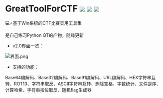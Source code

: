 # GreatToolForCTF  ![](https://img.shields.io/badge/%E4%BD%9C%E8%80%85-ShawR00t-brightgreen) ![](https://img.shields.io/badge/version-1.0-red) ![](https://img.shields.io/badge/language-Python-blue)
💻⭐基于Win系统的CTF比赛实用工具集

是自己练习Python QT的产物，随缘更新

 - v2.0界面一览：

![界面.png](https://img30.360buyimg.com/pop/jfs/t1/218588/16/12664/49655/620cb32aEdef75033/2f051cbec9a7f935.png)

 - 支持的功能：

Base64编解码、Base32编解码、Base91编解码、URL编解码、HEX字符串互转、ROT13、字符串取反、ASCII字符串互转、删除空格、字数统计、文件逆序、计算哈希、字符串按位取反、随机flag生成器
